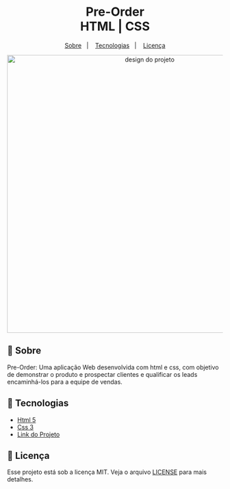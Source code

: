 <h1 align="center">
    Pre-Order <br>
    HTML | CSS 
</h1>

<p align="center">
  <a href="#bookmark-sobre">Sobre</a>&nbsp;&nbsp;&nbsp;|&nbsp;&nbsp;&nbsp;
  <a href="#rocket-tecnologias">Tecnologias</a>&nbsp;&nbsp;&nbsp;|&nbsp;&nbsp;&nbsp;
  <a href="#memo-licença">Licença</a>
</p>

<p align="center">
  <img alt="design do projeto" width="650px" src="img/Projeto.gif" />
<p>

## :bookmark: Sobre

Pre-Order: Uma aplicação Web desenvolvida com html e css, com objetivo de demonstrar o produto e prospectar clientes e qualificar os leads encaminhá-los para a equipe de vendas.
  
## :rocket: Tecnologias

-  [Html 5](https://developer.mozilla.org/pt-BR/docs/Web/HTML/Element)
-  [Css 3](https://developer.mozilla.org/pt-BR/docs/Web/CSS)
-  [Link do Projeto](https://pre-order-link.vercel.app/)


## :memo: Licença

Esse projeto está sob a licença MIT. Veja o arquivo [LICENSE](LICENSE.md) para mais detalhes.

